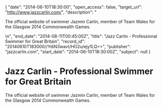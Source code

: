 {
  "date": "2014-06-10T18:30:00", 
  "open_access": false, 
  "target_url": "http://www.jazzcarlin.com/", 
  "description": "<p>The official website of swimmer Jazmin Carlin, member of Team Wales for the Glasgow 2014 Commonwealth Games.</p>\n", 
  "end_date": "2014-08-11T00:45:00Z", 
  "title": "Jazz Carlin - Professional Swimmer for Great Britain", 
  "record_id": "20140610T183000//YdiN3wavt/HO2u/ejy1LQ==", 
  "publisher": "jazzcarlin.com", 
  "start_date": "2014-06-10T18:30:00Z", 
  "subject": null
}

# Jazz Carlin - Professional Swimmer for Great Britain

<p>The official website of swimmer Jazmin Carlin, member of Team Wales for the Glasgow 2014 Commonwealth Games.</p>
